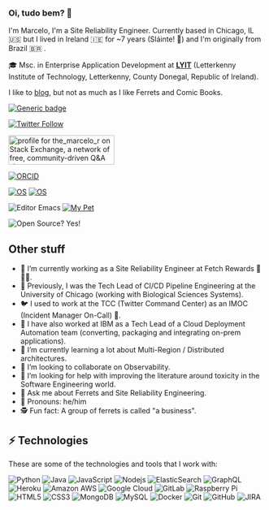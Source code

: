 ### Oi, tudo bem? 👋

I'm Marcelo, I'm a Site Reliability Engineer.
Currently based in Chicago, IL 🇺🇸  but I lived in Ireland 🇮🇪  for ~7 years (Sláinte! 🍺) and I'm originally from Brazil 🇧🇷 .

🎓 Msc. in Enterprise Application Development at **[LYIT](https://www.lyit.ie/)** (Letterkenny Institute of Technology, Letterkenny, County Donegal, Republic of Ireland).

I like to [blog](https://themarcelor.github.io/blog/), but not as much as I like Ferrets and Comic Books.

[![Generic badge](https://img.shields.io/badge/BlueSky-themarcelor.bsky.social-blue.svg)]([https://shields.io/](https://bsky.app/profile/themarcelor.bsky.social))

[![Twitter Follow](https://img.shields.io/twitter/follow/TheMarceloR?style=social)](https://twitter.com/TheMarceloR)

<a href="https://stackexchange.com/users/1850694"><img src="https://stackexchange.com/users/flair/1850694.png" width="208" height="58" alt="profile for the_marcelo_r on Stack Exchange, a network of free, community-driven Q&amp;A sites" title="profile for the_marcelo_r on Stack Exchange, a network of free, community-driven Q&amp;A sites"></a>

[![ORCID](https://img.shields.io/badge/ORCID-0000--0003--3292--0779-green?style=flat-square&logo=orcid&logoColor=white)](https://orcid.org/0000-0003-3292-0779)

[![OS](https://img.shields.io/badge/OS-macOS-informational?style=flat-square&logo=apple&logoColor=white)](https://en.wikipedia.org/wiki/MacOS)
[![OS](https://img.shields.io/badge/OS-Linux-informational?style=flat-square&logo=linux&logoColor=white)](https://en.wikipedia.org/wiki/Linux)

![Editor Emacs](https://img.shields.io/badge/My%20Editor-Emacs-purple?style=flat-square&logo=GNU%20Emacs&logoColor=white) [![My Pet](https://img.shields.io/badge/My%20pet-Ferret-blue)](https://en.wikipedia.org/wiki/Ferret)

![Open Source? Yes!](https://badgen.net/badge/Open%20Source%20%3F/Yes%21/blue?icon=github)

## Other stuff

- 🔭 I’m currently working as a Site Reliability Engineer at Fetch Rewards 🧾🧾🧾.
- 🔬 Previously, I was the Tech Lead of CI/CD Pipeline Engineering at the University of Chicago (working with Biological Sciences Systems).
- 🐦 I used to work at the TCC (Twitter Command Center) as an IMOC (Incident Manager On-Call) 🐣.
- 🐝 I have also worked at IBM as a Tech Lead of a Cloud Deployment Automation team (converting, packaging and integrating on-prem applications).
- 🌱 I’m currently learning a lot about Multi-Region / Distributed architectures.
- 👯 I’m looking to collaborate on Observability.
- 🤔 I’m looking for help with improving the literature around toxicity in the Software Engineering world.
- 💬 Ask me about Ferrets and Site Reliability Engineering.
- 🙂 Pronouns: he/him
- 🕵️  Fun fact: A group of ferrets is called "a business".

## ⚡ Technologies

These are some of the technologies and tools that I work with:

![Python](https://img.shields.io/badge/-Python-black?style=flat-square&logo=Python)
![Java](https://img.shields.io/badge/-java-E34A86?style=flat-square&logo=java)
![JavaScript](https://img.shields.io/badge/-JavaScript-black?style=flat-square&logo=javascript)
![Nodejs](https://img.shields.io/badge/-Nodejs-339933?style=flat-square&logo=Node.js&logoColor=white)
![ElasticSearch](https://img.shields.io/badge/-ElasticSearch-005571?style=flat-square&logo=elasticsearch)
![GraphQL](https://img.shields.io/badge/-GraphQL-E10098?style=flat-square&logo=graphql)
![Heroku](https://img.shields.io/badge/-Heroku-430098?style=flat-square&logo=heroku)
![Amazon AWS](https://img.shields.io/badge/Amazon%20AWS-232F3E?style=flat-square&logo=amazon-aws)
![Google Cloud](https://img.shields.io/badge/Google%20Cloud-4285F4?style=flat-square&logo=google-cloud&logoColor=white)
![GitLab](https://img.shields.io/badge/-GitLab-FCA121?style=flat-square&logo=gitlab)
![Raspberry Pi](https://img.shields.io/badge/-Raspberry%20Pi-C51A4A?style=flat-square&logo=Raspberry-Pi)
![HTML5](https://img.shields.io/badge/-HTML5-E34F26?style=flat-square&logo=html5&logoColor=white)
![CSS3](https://img.shields.io/badge/-CSS3-1572B6?style=flat-square&logo=css3)
![MongoDB](https://img.shields.io/badge/-MongoDB-black?style=flat-square&logo=mongodb)
![MySQL](https://img.shields.io/badge/-MySQL-4479A1?style=flat-square&logo=mysql&logoColor=white)
![Docker](https://img.shields.io/badge/-Docker-2496ED?style=flat-square&logo=docker&logoColor=white)
![Git](https://img.shields.io/badge/-Git-black?style=flat-square&logo=git)
![GitHub](https://img.shields.io/badge/-GitHub-181717?style=flat-square&logo=github)
![JIRA](https://img.shields.io/badge/-JIRA-0052CC?style=flat-square&logo=jira)

